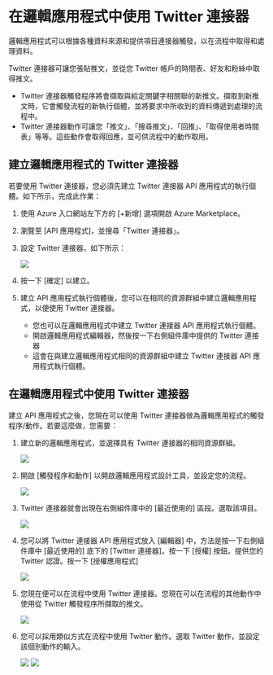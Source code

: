 <properties 
   pageTitle="Twitter 連接器 API 應用程式" 
   description="如何使用 TwitterConnector" 
   services="app-service\logic" 
   documentationCenter=".net,nodejs,java" 
   authors="anuragdalmia" 
   manager="dwrede" 
   editor=""/>

<tags
   ms.service="app-service-logic"
   ms.devlang="multiple"
   ms.topic="article"
   ms.tgt_pltfrm="na"
   ms.workload="integration" 
   ms.date="03/20/2015"
   ms.author="adgoda"/>


# 在邏輯應用程式中使用 Twitter 連接器 #

邏輯應用程式可以根據各種資料來源和提供項目連接器觸發，以在流程中取得和處理資料。

Twitter 連接器可讓您張貼推文，並從您 Twitter 帳戶的時間表、好友和粉絲中取得推文。

- Twitter 連接器觸發程序將會擷取與給定關鍵字相關聯的新推文。擷取到新推文時，它會觸發流程的新執行個體，並將要求中所收到的資料傳遞到處理的流程中。 
- Twitter 連接器動作可讓您「推文」、「搜尋推文」、「回推」、「取得使用者時間表」等等。這些動作會取得回應，並可供流程中的動作取用。

## 建立邏輯應用程式的 Twitter 連接器 ##
若要使用 Twitter 連接器，您必須先建立 Twitter 連接器 API 應用程式的執行個體。如下所示，完成此作業：

1. 使用 Azure 入口網站左下方的 [+新增] 選項開啟 Azure Marketplace。
1. 瀏覽至 [API 應用程式]，並搜尋「Twitter 連接器」。
1. 設定 Twitter 連接器，如下所示：

	![][1]
4.	按一下 [確定] 以建立。
5.	建立 API 應用程式執行個體後，您可以在相同的資源群組中建立邏輯應用程式，以便使用 Twitter 連接器。 
	- 您也可以在邏輯應用程式中建立 Twitter 連接器 API 應用程式執行個體。 
	- 開啟邏輯應用程式編輯器，然後按一下右側組件庫中提供的 Twitter 連接器
	- 這會在與建立邏輯應用程式相同的資源群組中建立 Twitter 連接器 API 應用程式執行個體。


## 在邏輯應用程式中使用 Twitter 連接器 ##
建立 API 應用程式之後，您現在可以使用 Twitter 連接器做為邏輯應用程式的觸發程序/動作。若要這麼做，您需要：

1.	建立新的邏輯應用程式，並選擇具有 Twitter 連接器的相同資源群組。
 	
	![][2]
2.	開啟 [觸發程序和動作] 以開啟邏輯應用程式設計工具，並設定您的流程。 
 	
	![][3]
3.	Twitter 連接器就會出現在右側組件庫中的 [最近使用的] 區段。選取該項目。
 
	![][4]
4.	您可以將 Twitter 連接器 API 應用程式放入 [編輯器] 中，方法是按一下右側組件庫中 [最近使用的] 底下的 [Twitter 連接器]。按一下 [授權] 按鈕。提供您的 Twitter 認證。按一下 [授權應用程式]
 
	![][5]
6.	您現在便可以在流程中使用 Twitter 連接器。您現在可以在流程的其他動作中使用從 Twitter 觸發程序所擷取的推文。
 
	![][6]
7.	您可以採用類似方式在流程中使用 Twitter 動作。選取 Twitter 動作，並設定該個別動作的輸入。

	![][7]
	![][8]

	<!--Image references-->
[1]: ./media/app-service-logic-connector-twitter/img1.png
[2]: ./media/app-service-logic-connector-twitter/img2.png
[3]: ./media/app-service-logic-connector-twitter/img3.png
[4]: ./media/app-service-logic-connector-twitter/img4.png
[5]: ./media/app-service-logic-connector-twitter/img5.png
[6]: ./media/app-service-logic-connector-twitter/img6.png
[7]: ./media/app-service-logic-connector-twitter/img7.png
[8]: ./media/app-service-logic-connector-twitter/img8.png
 

<!----HONumber=62-->